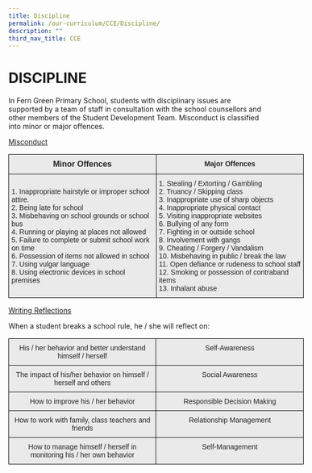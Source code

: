 ```yaml
---
title: Discipline
permalink: /our-curriculum/CCE/Discipline/
description: ""
third_nav_title: CCE
---
```


# **DISCIPLINE**

In Fern Green Primary School, students with disciplinary issues are supported by a team of staff in consultation with the school counsellors and other members of the Student Development Team. Misconduct is classified into minor or major offences.  
  

<u> Misconduct </u>

<style type="text/css">
.tg  {border-collapse:collapse;border-spacing:0;}
.tg td{border-color:black;border-style:solid;border-width:1px;font-family:Arial, sans-serif;font-size:14px;
  overflow:hidden;padding:10px 5px;word-break:normal;}
.tg th{border-color:black;border-style:solid;border-width:1px;font-family:Arial, sans-serif;font-size:14px;
  font-weight:normal;overflow:hidden;padding:10px 5px;word-break:normal;}
.tg .tg-n4qt{background-color:#EAEAEA;color:#222;font-weight:bold;text-align:center;vertical-align:top}
.tg .tg-y7qa{background-color:#EAEAEA;color:#222;text-align:left;vertical-align:top}
.tg .tg-av4e{background-color:#EAEAEA;color:#222;font-size:100%;font-weight:bold;text-align:center;vertical-align:top}
</style>
<table class="tg" style="undefined;table-layout: fixed; width: 586px">
<colgroup>
<col style="width: 293px">
<col style="width: 293px">
</colgroup>
<thead>
  <tr>
    <th class="tg-av4e">Minor Offences<br></th>
    <th class="tg-n4qt">Major Offences<br></th>
  </tr>
</thead>
<tbody>
  <tr>
    <td class="tg-y7qa"><br>1. Inappropriate hairstyle or improper school      attire.<br>2. Being late for school<br>3. Misbehaving on school grounds or school      bus<br>4. Running or playing at places not allowed<br>5. Failure to complete or submit school work      on time<br>6. Possession of items not allowed in school<br>7. Using vulgar language<br>8. Using electronic devices in school                  premises<br></td>
    <td class="tg-y7qa">1. Stealing / Extorting / Gambling<br>2. Truancy / Skipping class<br>3. Inappropriate use of sharp objects<br>4. Inappropriate physical contact<br>5. Visiting inappropriate websites<br>6. Bullying of any form<br>7. Fighting in or outside school<br>8. Involvement with gangs<br>9. Cheating / Forgery / Vandalism<br>10. Misbehaving in public / break the law<br>11. Open defiance or rudeness to school staff<br>12. Smoking or possession of contraband            items<br>13. Inhalant abuse</td>
  </tr>
</tbody>
</table>


<u> Writing Reflections </u>

When a student breaks a school rule, he / she will reflect on:

<style type="text/css">
.tg  {border-collapse:collapse;border-spacing:0;}
.tg td{border-color:black;border-style:solid;border-width:1px;font-family:Arial, sans-serif;font-size:14px;
  overflow:hidden;padding:10px 5px;word-break:normal;}
.tg th{border-color:black;border-style:solid;border-width:1px;font-family:Arial, sans-serif;font-size:14px;
  font-weight:normal;overflow:hidden;padding:10px 5px;word-break:normal;}
.tg .tg-ii8k{background-color:#EAEAEA;color:#222;text-align:center;vertical-align:top}
</style>
<table class="tg" style="undefined;table-layout: fixed; width: 586px">
<colgroup>
<col style="width: 293px">
<col style="width: 293px">
</colgroup>
<thead>
  <tr>
    <th class="tg-ii8k">His / her behavior and better understand himself / herself</th>
    <th class="tg-ii8k">Self-Awareness</th>
  </tr>
</thead>
<tbody>
  <tr>
    <td class="tg-ii8k">The impact of his/her behavior on himself / herself and others</td>
    <td class="tg-ii8k">Social Awareness</td>
  </tr>
  <tr>
    <td class="tg-ii8k">How to improve his / her behavior</td>
    <td class="tg-ii8k">Responsible Decision Making</td>
  </tr>
  <tr>
    <td class="tg-ii8k">How to work with family, class teachers and friends</td>
    <td class="tg-ii8k">Relationship Management</td>
  </tr>
  <tr>
    <td class="tg-ii8k">How to manage himself / herself in monitoring his / her own behavior</td>
    <td class="tg-ii8k">Self-Management</td>
  </tr>
</tbody>
</table>
